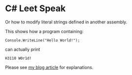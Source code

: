 C# Leet Speak
=

Or how to modify literal strings defined in another assembly.

This shows how a program containing:

    Console.WriteLine("Hello World!");

can actually print

    H3110 W0r1d!

Please see [my blog article](http://blog.benoitblanchon.fr/modify-intern-pool/) for explanations.  